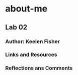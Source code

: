 # about-me

## Lab 02

### Author: Keelen Fisher

### Links and Resources

### Reflections ans Comments
